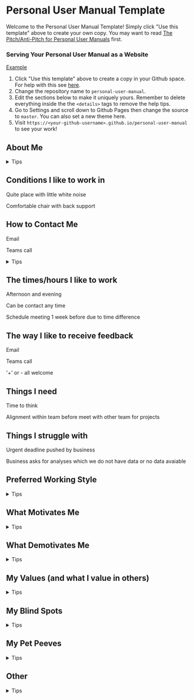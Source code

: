 # Personal User Manual Template

Welcome to the Personal User Manual Template! Simply click "Use this template" above to create your own copy. You may want to read [The Pitch/Anti-Pitch for Personal User Manuals](https://medium.com/@caminmccluskey/personal-user-manuals-the-good-the-bad-and-the-template-7b80db5044ea) first.

### Serving Your Personal User Manual as a Website

[Example](https://camin-mccluskey.github.io/Personal-User-Manual)

1. Click "Use this template" above to create a copy in your Github space. For help with this see [here](https://docs.github.com/en/github/creating-cloning-and-archiving-repositories/creating-a-repository-from-a-template).
2. Change the repository name to `personal-user-manual`.
3. Edit the sections below to make it uniquely yours. Remember to delete everything inside the the `<details>` tags to remove the help tips.
4. Go to Settings and scroll down to Github Pages then change the source to `master`. You can also set a new theme here.
5. Visit `https://<your-github-username>.github.io/personal-user-manual` to see your work!

## About Me


<details>
    <summary>Tips</summary>
Optional Section: You may want to fill out this as a section to help introduce yourself to new joiners or to people from outside your team. Feel free to keep it light and don't worry about going into much detail about yourself in a professional sense, as that can be covered by later sections. Some suggested points might be where you grew up, what your hobbies are or a fun fact about yourself.
</details>

## Conditions I like to work in
Quite place with little white noise

Comfortable chair with back support



## How to Contact Me

Email

Teams call


<details>
    <summary>Tips</summary>
Essential Section: You might want to think about some caveats here. Perhaps Slack is fine for a quick question but for longer communication you'd prefer to speak in person.
</details>


## The times/hours I like to work

Afternoon and evening

Can be contact any time

Schedule meeting 1 week before due to time difference


## The way I like to receive feedback

Email

Teams call

'+' or - all welcome

## Things I need

Time to think

Alignment within team before meet with other team for projects

## Things I struggle with

Urgent deadline pushed by business

Business asks for analyses which we do not have data or no data avaiable 




## Preferred Working Style


<details>
    <summary>Tips</summary>
Recommended Section: This section is pretty open to interpretation. You might want to think about practical details like what time of day you focus best, or whether you have external commitments at specific times. Equally you can include more abstract details like whether you find certain kinds of collaboration helpful to get your work done (pairing or shadowing work for example).
</details>

## What Motivates Me


<details>
    <summary>Tips</summary>
Recommended Section: Think about what gives you energy in work. What, about the work that you do, motivates you to push yourself? This doesn't need to be inspirational, it can be as simple as you enjoying seeing the results. The purpose of this section is to help your line manager and squad members to gain a picture of the work each person finds meaningful and interesting.
</details>

## What Demotivates Me


<details>
    <summary>Tips</summary>
Recommended Section: The flip side of the above. Everyone has parts of their work they find less interesting, and they won't be the same for everyone. You never know, a task you find impossibly tedious might be something someone else really enjoys - if so, you've discovered a win-win!
</details>

## My Values (and what I value in others)


<details>
    <summary>Tips</summary>
Recommended Section: Accepting that we all treat each other with empathy, care and respect as a baseline. What values do you hold in the highest regard? What traits make you admire a person?
</details>

## My Blind Spots


<details>
    <summary>Tips</summary>
Recommended Section: Everyone needs help sometimes. This is a good section to list the things you know you need help with or actively want feedback on. One caveat is that listing something here doesn't automatically excuse it! If you know you need to work on a particular area then please make sure you are doing so, soliciting feedback to measure your progress.
</details>

## My Pet Peeves


<details>
    <summary>Tips</summary>
Optional Section: It might be tempting to use this section to vent, that's absolutely fine but the more constructive the better. If there are simple things people can reasonably avoid doing, then list them here. Bear in mind that you will also need to also read your squad members' pet peeves section, it's a 2 way street.
</details>

## Other


<details>
    <summary>Tips</summary>
Optional Section: There are some sections that are deliberately omitted from this template, but which arguably should be here - depending on your role, how comfortable you are sharing with your team etc. You may want to include these or use them as inspiration for your own.

- "How I like my 1:1s" - This might be more relevant for managers to set expectations of their direct reports. Although direct reports certainly should have a say in how their 1:1s are structured
- "Quirks" - While this is a fun one, there is a temptation to hide behaviour here that probably should be worked on instead. Additionally, behaviour is complex, situation dependent and evolving. Stating you have a particular quirk makes it immutable and sets the expectation that you will always act like this. That said please feel free to include a section like this as it's a good icebreaker, and adds a personal touch. Just be aware that you might be unaware of some of your own "quirky" behaviour.
- "How to interpret my calendar" - If you're someone with wall to wall meetings every day it might be difficult for colleagues to find a good time to speak with you. If this is the case, then this section might be helpful to outline when you typically could make time for them.
- "What you can expect from me" - Another one that might be useful for line managers, career coaches and mentors more than ICs. You may want to use this to set expectations around how often you'll be scheduling catchups, how you share feedback and what sort of support you can offer.
</details>
